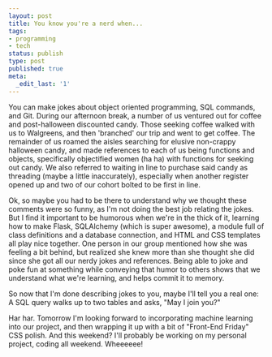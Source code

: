 ```yaml
---
layout: post
title: You know you're a nerd when...
tags:
- programming
- tech
status: publish
type: post
published: true
meta:
  _edit_last: '1'
---
```

You can make jokes about object oriented programming, SQL commands, and Git. During our afternoon break, a number of us ventured out for coffee and post-halloween discounted candy. Those seeking coffee walked with us to Walgreens, and then 'branched' our trip and went to get coffee. The remainder of us roamed the aisles searching for elusive non-crappy halloween candy, and made references to each of us being functions and objects, specifically objectified women (ha ha) with functions for seeking out candy. We also referred to waiting in line to purchase said candy as threading (maybe a little inaccurately), especially when another register opened up and two of our cohort bolted to be first in line.

Ok, so maybe you had to be there to understand why we thought these comments were so funny, as I'm not doing the best job relating the jokes. But I find it important to be humorous when we're in the thick of it, learning how to make Flask, SQLAlchemy (which is super awesome), a module full of class definitions and a database connection, and HTML and CSS templates all play nice together. One person in our group mentioned how she was feeling a bit behind, but realized she knew more than she thought she did since she got all our nerdy jokes and references. Being able to joke and poke fun at something while conveying that humor to others shows that we understand what we're learning, and helps commit it to memory. 

So now that I'm done describing jokes to you, maybe I'll tell you a real one: A SQL query walks up to two tables and asks, "May I join you?"

Har har. Tomorrow I'm looking forward to incorporating machine learning into our project, and then wrapping it up with a bit of "Front-End Friday" CSS polish. And this weekend? I'll probably be working on my personal project, coding all weekend. Wheeeeee!
